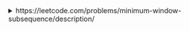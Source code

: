 <details>
  <summary>https://leetcode.com/problems/minimum-window-subsequence/description/ </summary>
  
  We can use dynamic programming <br/>
  Use a memo[len1, len2] with len1 is length of s1 and len2 is the length of s2 <br/>
  <code>memo[i,j] = memo[i-1, j-1] + 1</code> if s1[i] == s2[j] <br/>
  <code>memo[i,j] = memo[i -1, j]</code> if s1[i] != s2[j]
  
 ```cs
  public string MinWindow(string s1, string s2) {
        //Use dynamic programming
        //(i,j): Find match string with s1 from 0--> i and s2 from 0-->j        
        var len1 = s1.Length; 
        var len2 = s2.Length;
        var memo = new int[len1,len2];
        var pos = new int[len1,len2]; //keep position of start 
        for (int i=0; i< len1; i++) {             
            for (int j=0; j< len2; j++) { 
                memo [i,j] = -1; 
                pos[i,j] = -1; 
            }
        } 
        if (s1[0] == s2[0]) {
            memo[0,0] =  1; 
            pos[0,0] = 0;
        }        
        for (int i=1; i< len1; i++) {
            if (s1[i] == s2[0]) {
                memo[i, 0] = 1; 
                pos[i,0] = i; 
            }
            else {
                memo[i, 0] = memo[i-1, 0]; 
                pos[i,0] = pos[i-1, 0];
            }
        }
        for (int i=1; i< len1; i++) {             
            for (int j=1; j< len2; j++) {
                if (s1[i] == s2[j]) {
                    memo[i,j] = memo[i -1, j-1] + 1; 
                    pos[i,j] = pos[i-1, j-1]; 
                }
                else {
                    memo[i,j] = memo[i-1, j ];
                    pos[i,j] = pos[i-1, j]; 
                }
            }
        }       
        var minLen = int.MaxValue;
        var ans = ""; 
        for (int i=0; i< len1; i++) {           
            var left = pos[i, len2 - 1];   
            if (memo[i, len2 -1] == len2 && minLen > i - left) {                
                minLen = i - left; 
                ans = s1.Substring(left, i - left + 1);
            }
        }
        return ans;  
    }
  
 ```
  
  
</details>
